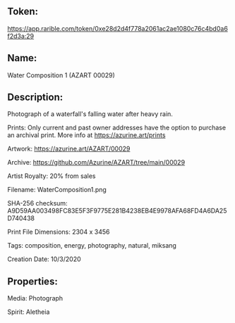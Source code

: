 ## Token:

https://app.rarible.com/token/0xe28d2d4f778a2061ac2ae1080c76c4bd0a6f2d3a:29

## Name:

Water Composition 1 (AZART 00029)

## Description: 

Photograph of a waterfall's falling water after heavy rain.

Prints: Only current and past owner addresses have the option to purchase an archival print. More info at https://azurine.art/prints

Artwork: https://azurine.art/AZART/00029

Archive: https://github.com/Azurine/AZART/tree/main/00029

Artist Royalty: 20% from sales

Filename: WaterComposition1.png

SHA-256 checksum: A9D59AA003498FC83E5F3F9775E281B4238EB4E9978AFA68FD4A6DA25D740438

Print File Dimensions: 2304 x 3456

Tags: composition, energy, photography, natural, miksang

Creation Date: 10/3/2020

## Properties:

Media: Photograph

Spirit: Aletheia